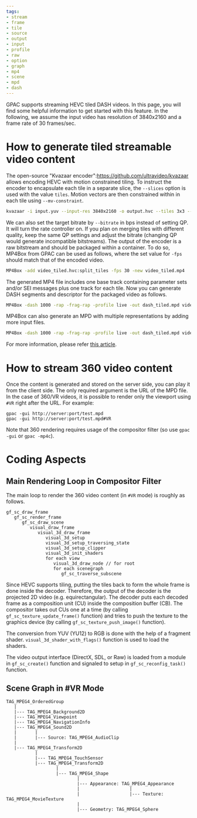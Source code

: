 ```yaml
---
tags:
- stream
- frame
- tile
- source
- output
- input
- profile
- raw
- option
- graph
- mp4
- scene
- mpd
- dash
---
```


GPAC supports streaming HEVC tiled DASH videos. In this page, you will find some helpful information to get started with this feature. In the following, we assume the input video has resolution of 3840x2160 and a frame rate of 30 frames/sec.

# How to generate tiled streamable video content

The open-source "Kvazaar encoder":https://github.com/ultravideo/kvazaar allows encoding HEVC with motion constrained tiling. To instruct the encoder to encapsulate each tile in a separate slice, the `--slices` option is used with the value `tiles`. Motion vectors are then constrained within in each tile using `--mv-constraint`.

```bash
kvazaar -i input.yuv --input-res 3840x2160 -o output.hvc --tiles 3x3 --slices tiles --mv-constraint frametilemargin --bitrate 128000 --period 30 --input-fps 30
```

We can also set the target bitrate by `--bitrate` in bps instead of setting QP. It will turn the rate controller on. If you plan on merging tiles with different quality, keep the same QP settings and adjust the bitrate (changing QP would generate incompatible bitstreams). The output of the encoder is a raw bitstream and should be packaged within a container. To do so, MP4Box from GPAC can be used as follows, where the set value for `-fps` should match that of the encoded video.

```bash
MP4Box -add video_tiled.hvc:split_tiles -fps 30 -new video_tiled.mp4
```

The generated MP4 file includes one base track containing parameter sets and/or SEI messages plus one track for each tile. Now you can generate DASH segments and descriptor for the packaged video as follows.

```bash
MP4Box -dash 1000 -rap -frag-rap -profile live -out dash_tiled.mpd video_tiled.mp4
```

MP4Box can also generate an MPD with multiple representations by adding more input files.

```bash
MP4Box -dash 1000 -rap -frag-rap -profile live -out dash_tiled.mpd video_tiled_rep1.mp4 video_tiled_rep2.mp4
```

For more information, please refer [this article](https://gpac.io/2017/02/01/hevc-tile-based-adaptation-guide/).

# How to stream 360 video content

Once the content is generated and stored on the server side, you can play it from the client side. The only required argument is the URL of the MPD file. In the case of 360/VR videos, it is possible to render only the viewport using `#VR` right after the URL. For example:

```
gpac -gui http://server:port/test.mpd
gpac -gui http://server:port/test.mpd#VR
```

Note that 360 rendering requires usage of the compositor filter (so use `gpac -gui` or `gpac -mp4c`).

# Coding Aspects

## Main Rendering Loop in Compositor Filter

The main loop to render the 360 video content (in `#VR` mode) is roughly as follows.

```
gf_sc_draw_frame
   gf_sc_render_frame
      gf_sc_draw_scene
         visual_draw_frame
            visual_3d_draw_frame
               visual_3d_setup
               visual_3d_setup_traversing_state
               visual_3d_setup_clipper
               visual_3d_init_shaders
               for each view
                  visual_3d_draw_node // for root
                  for each scenegraph
                     gf_sc_traverse_subscene
```

Since HEVC supports tiling, putting the tiles back to form the whole frame is done inside the decoder. Therefore, the output of the decoder is the projected 2D video (e.g. equirectangular). The decoder puts each decoded frame as a composition unit (CU) inside the composition buffer (CB). The compositor takes out CUs one at a time (by calling `gf_sc_texture_update_frame()` function) and tries to push the texture to the graphics device (by calling `gf_sc_texture_push_image()` function).


The conversion from YUV (YU12) to RGB is done with the help of a fragment shader. `visual_3d_shader_with_flags()` function is used to load the shaders.


The video output interface (DirectX, SDL, or Raw) is loaded from a module in `gf_sc_create()` function and signaled to setup in `gf_sc_reconfig_task()` function.

## Scene Graph in #VR Mode

```
TAG_MPEG4_OrderedGroup
   |
   |--- TAG_MPEG4_Background2D
   |--- TAG_MPEG4_Viewpoint
   |--- TAG_MPEG4_NavigationInfo
   |--- TAG_MPEG4_Sound2D
   |       |
   |       |--- Source: TAG_MPEG4_AudioClip
   |
   |--- TAG_MPEG4_Transform2D
           |
           |--- TAG_MPEG4_TouchSensor
           |--- TAG_MPEG4_Transform2D
                   |
                   |--- TAG_MPEG4_Shape
                           |
                           |--- Appearance: TAG_MPEG4_Appearance
                           |                   |
                           |                   |--- Texture: TAG_MPEG4_MovieTexture
                           |
                           |--- Geometry: TAG_MPEG4_Sphere
```

